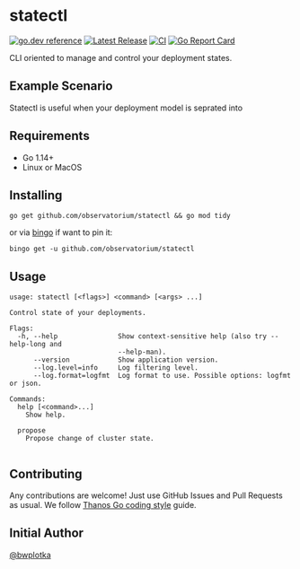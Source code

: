 # statectl

[![go.dev reference](https://img.shields.io/badge/go.dev-reference-007d9c?logo=go&logoColor=white&style=flat-square)](https://pkg.go.dev/github.com/observatorium/statectl)
[![Latest Release](https://img.shields.io/github/release/observatorium/statectl.svg?style=flat-square)](https://github.com/observatorium/statectl/releases/latest)
[![CI](https://github.com/observatorium/statectl/workflows/go/badge.svg)](https://github.com/observatorium/statectl/actions?query=workflow%3Ago)
[![Go Report Card](https://goreportcard.com/badge/github.com/observatorium/statectl)](https://goreportcard.com/report/github.com/observatorium/statectl)

CLI oriented to manage and control your deployment states.

## Example Scenario

Statectl is useful when your deployment model is seprated into 

## Requirements

* Go 1.14+
* Linux or MacOS

## Installing

```shell
go get github.com/observatorium/statectl && go mod tidy
```

or via [bingo](github.com/bwplotka/bingo) if want to pin it:

```shell
bingo get -u github.com/observatorium/statectl
```

## Usage

[embedmd]:# (statectl-help.txt $)
```$
usage: statectl [<flags>] <command> [<args> ...]

Control state of your deployments.

Flags:
  -h, --help               Show context-sensitive help (also try --help-long and
                           --help-man).
      --version            Show application version.
      --log.level=info     Log filtering level.
      --log.format=logfmt  Log format to use. Possible options: logfmt or json.

Commands:
  help [<command>...]
    Show help.

  propose
    Propose change of cluster state.


```

## Contributing

Any contributions are welcome! Just use GitHub Issues and Pull Requests as usual.
We follow [Thanos Go coding style](https://thanos.io/contributing/coding-style-guide.md/) guide.

## Initial Author

[@bwplotka](https://bwplotka.dev)

